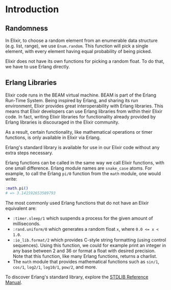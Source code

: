 # Introduction

## Randomness

In Elixir, to choose a random element from an enumerable data structure (e.g. list, range), we use `Enum.random`. This function will pick a single element, with every element having equal probability of being picked.

Elixir does not have its own functions for picking a random float. To do that, we have to use Erlang directly.

## Erlang Libraries

Elixir code runs in the BEAM virtual machine. BEAM is part of the Erlang Run-Time System. Being inspired by Erlang, and sharing its run environment, Elixir provides great interoperability with Erlang libraries. This means that Elixir developers can use Erlang libraries from within their Elixir code. In fact, writing Elixir libraries for functionality already provided by Erlang libraries is discouraged in the Elixir community.

As a result, certain functionality, like mathematical operations or timer functions, is only available in Elixir via Erlang.

Erlang's standard library is available for use in our Elixir code without any extra steps necessary.

Erlang functions can be called in the same way we call Elixir functions, with one small difference. Erlang module names are `snake_case` atoms. For example, to call the Erlang `pi/0` function from the `math` module, one would write:

```elixir
:math.pi()
# => 3.141592653589793
```

The most commonly used Erlang functions that do not have an Elixir equivalent are:

- `:timer.sleep/1` which suspends a process for the given amount of milliseconds.
- `:rand.uniform/0` which generates a random float `x`, where `0.0 <= x < 1.0`.
- `:io_lib.format/2` which provides C-style string formatting (using control sequences). Using this function, we could for example print an integer in any base between 2 and 36 or format a float with desired precision. Note that this function, like many Erlang functions, returns a charlist.
- The `math` module that provides mathematical functions such as `sin/1`, `cos/1`, `log2/1`, `log10/1`, `pow/2`, and more.

To discover Erlang's standard library, explore the [STDLIB Reference Manual][erl-stdlib-ref].

[erl-stdlib-ref]: http://www.erlang.org/doc/apps/stdlib/index.html
